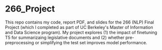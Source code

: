 # 266_Project
This repo contains my code, report PDF, and slides for the 266 (NLP) Final Project (which I completed as part of UC Berkeley's Master of Information and Data Science program).
My project explores (1) the impact of finetuning T5 for summarizaing legislative documents and (2) whether pre-preprocessing or simplifying the test set improves model performance. 

